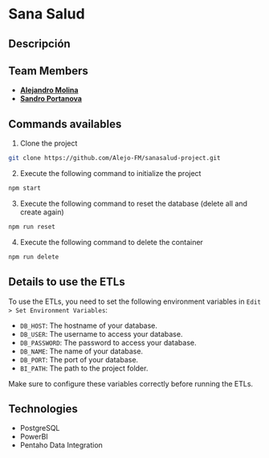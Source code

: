 # Sana Salud

## Descripción
<!-- TODO xD-->

## Team Members
- [**Alejandro Molina**](https://github.com/Alejo-FM)
- [**Sandro Portanova**](https://github.com/Sspa1)

## Commands availables
1. Clone the project
```bash
git clone https://github.com/Alejo-FM/sanasalud-project.git
```

2. Execute the following command to initialize the project
```bash
npm start
```

3. Execute the following command to reset the database (delete all and create again) 
```bash
npm run reset
```

4. Execute the following command to delete the container
```bash
npm run delete
```

## Details to use the ETLs

To use the ETLs, you need to set the following environment variables in `Edit > Set Environment Variables`:

- `DB_HOST`: The hostname of your database.
- `DB_USER`: The username to access your database.
- `DB_PASSWORD`: The password to access your database.
- `DB_NAME`: The name of your database.
- `DB_PORT`: The port of your database.
- `BI_PATH`: The path to the project folder.

Make sure to configure these variables correctly before running the ETLs.

## Technologies
- PostgreSQL
- PowerBI
- Pentaho Data Integration
